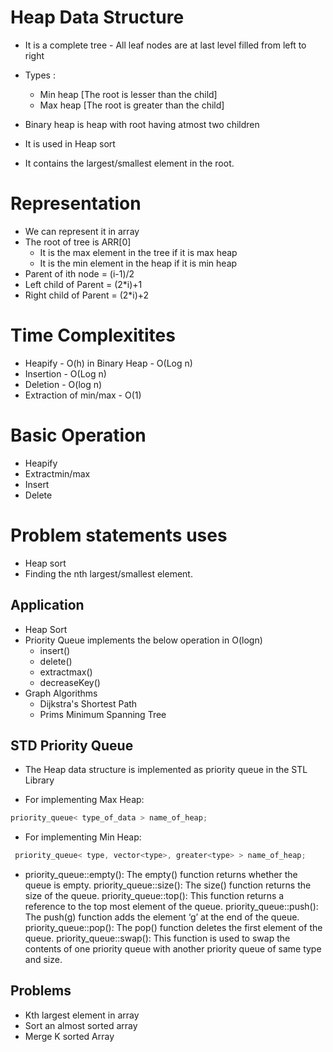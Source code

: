 # Heap Data Structure

- It is a complete tree - All leaf nodes are at last level filled from left to right
- Types :
  - Min heap [The root is lesser than the child]
  - Max heap [The root is greater than the child]
- Binary heap is heap with root having atmost two children

- It is used in Heap sort
- It contains the largest/smallest element in the root.

# Representation

- We can represent it in array
- The root of tree is ARR[0]
  - It is the max element in the tree if it is max heap
  - It is the min element in the heap if it is min heap
- Parent of ith node = (i-1)/2
- Left child of Parent = (2*i)+1
- Right child of Parent = (2*i)+2

# Time Complexitites

- Heapify - O(h) in Binary Heap - O(Log n)
- Insertion - O(Log n)
- Deletion - O(log n)
- Extraction of min/max - O(1)

# Basic Operation

- Heapify
- Extractmin/max
- Insert
- Delete

# Problem statements uses

- Heap sort
- Finding the nth largest/smallest element.

## Application

- Heap Sort
- Priority Queue implements the below operation in O(logn)
  - insert()
  - delete()
  - extractmax()
  - decreaseKey()
- Graph Algorithms
  - Dijkstra's Shortest Path
  - Prims Minimum Spanning Tree

## STD Priority Queue
- The Heap data structure is implemented as priority queue in the STL Library

- For implementing Max Heap:
``` cpp
priority_queue< type_of_data > name_of_heap; 
```
- For implementing Min Heap:
```cpp
 priority_queue< type, vector<type>, greater<type> > name_of_heap;
```

  
- priority_queue::empty(): The empty() function returns whether the queue is empty.
priority_queue::size(): The size() function returns the size of the queue.
priority_queue::top(): This function returns a reference to the top most element of the queue.
priority_queue::push(): The push(g) function adds the element ‘g’ at the end of the queue.
priority_queue::pop(): The pop() function deletes the first element of the queue.
priority_queue::swap(): This function is used to swap the contents of one priority queue with another priority queue of same type and size.
## Problems

- Kth largest element in array
- Sort an almost sorted array
- Merge K sorted Array
